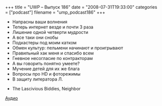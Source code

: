 +++
title = "UWP – Выпуск 186"
date = "2008-07-31T19:33:00"
categories = ["podcast"]
filename = "ump_podcast186"
+++


- Напрасны ваши волнения
- Теперь интернет везде и почти 3 раза
- Лишение одной четверти мудрости
- А все таки они снобы
- Подкастеры под моим катком
- Обмен культур: пельмени начинают и проигрывают
- Правильный хак меня и спасибо всем
- Гневное несогласие по контракторам
- А вы говорить понятно умеете?
- Мучение детей для их же блага
- Вопросы про HD и фоторежимы
- В защиту литератора Л.


* Тhe Lascivious Biddies, Neighbor

[Аудио](https://podcast.umputun.com/media/ump_podcast186.mp3)
<audio src="https://podcast.umputun.com/media/ump_podcast186.mp3" preload="none">